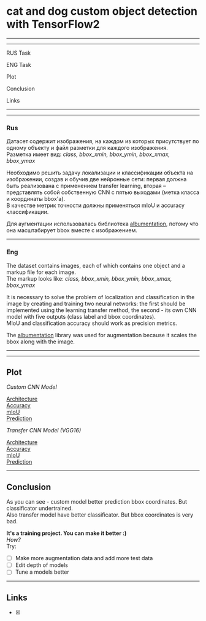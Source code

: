# cat and dog custom object detection with TensorFlow2
---
---
RUS Task

ENG Task

Plot

Conclusion

Links

---
---
### Rus
Датасет содержит изображения, на каждом из которых присутствует по одному объекту и файл разметки для каждого изображения.
<br>Разметка имеет вид: *class, bbox_xmin, bbox_ymin, bbox_xmax, bbox_ymax*

Необходимо решить задачу локализации и классификации объекта на изображении, создав и обучив 
две  нейронные  сети:  первая  должна  быть  реализована  с  применением  transfer  learning,  вторая  – 
представлять собой собственную CNN с пятью выходами (метка класса и координаты bbox'а). 
<br>В качестве метрик точности должны применяться mIoU и accuracy классификации.

Для аугментации использовалась библиотека [albumentation](https://albumentations.ai/), потому что она масштабирует bbox вместе с изображением.

---
### Eng
The dataset contains images, each of which contains one object and a markup file for each image.
<br>The markup looks like: *class, bbox_xmin, bbox_ymin, bbox_xmax, bbox_ymax*

It is necessary to solve the problem of localization and classification in the image by creating and training two neural networks: the first should be implemented using the learning transfer method, the second - its own CNN model with five outputs (class label and bbox coordinates).
<br>MIoU and classification accuracy should work as precision metrics.

The [albumentation](https://albumentations.ai/) library was used for augmentation because it scales the bbox along with the image. 

---
---

## Plot

_Custom CNN Model_

[Architecture](https://github.com/DMBabich/cat_dog_custom_object_detection/blob/main/plots/Custom_detection_CNN.png)
<br>[Accuracy](https://github.com/DMBabich/cat_dog_custom_object_detection/blob/main/plots/small_Custom_CNN_acc.png)
<br>[mIoU](https://github.com/DMBabich/cat_dog_custom_object_detection/blob/main/plots/small_Custom_CNN_mIoU.png)
<br>[Prediction](https://github.com/DMBabich/cat_dog_custom_object_detection/blob/main/plots/prediction_custom.png)


_Transfer CNN Model (VGG16)_

[Architecture](https://github.com/DMBabich/cat_dog_custom_object_detection/blob/main/plots/Transfer_detection_VGG16.png)
<br>[Accuracy](https://github.com/DMBabich/cat_dog_custom_object_detection/blob/main/plots/small_Transfer_VGG16_CNN_acc.png)
<br>[mIoU](https://github.com/DMBabich/cat_dog_custom_object_detection/blob/main/plots/small_Transfer_VGG16_CNN_mIoU.png)
<br>[Prediction](https://github.com/DMBabich/cat_dog_custom_object_detection/blob/main/plots/prediction_transfer_learning.png)

---

## Conclusion

As you can see - custom model better prediction bbox coordinates. But classificator undertrained.
<br>Also transfer model have better classificator. But bbox coordinates is very bad.

**It's a training project. You can make it better :)**
<br>_How?_
<br>Try:
- [ ] Make more augmentation data and add more test data
- [ ] Edit depth of models
- [ ] Tune a models better

---

## Links

- [x] 
